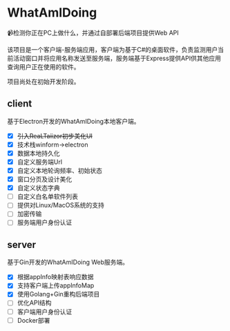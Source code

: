 # WhatAmIDoing

📹检测你正在PC上做什么，并通过自部署后端项目提供Web API

该项目是一个客户端-服务端应用，客户端为基于C#的桌面软件，负责监测用户当前活动窗口并将应用名称发送至服务端，服务端基于Express提供API供其他应用查询用户正在使用的软件。

项目尚处在初始开发阶段。

## client

基于Electron开发的WhatAmIDoing本地客户端。

- [x] ~~引入ReaLTaiizor初步美化UI~~
- [x] 技术栈winform->electron 
- [x] 数据本地持久化
- [x] 自定义服务端Url
- [x] 自定义本地轮询频率、初始状态
- [x] 窗口分页及设计美化
- [x] 自定义状态字典
- [ ] 自定义白名单软件列表
- [ ] 提供对Linux/MacOS系统的支持
- [ ] 加密传输
- [ ] 服务端用户身份认证

## server

基于Gin开发的WhatAmIDoing Web服务端。

- [x] 根据appInfo映射表响应数据
- [x] 支持客户端上传appInfoMap
- [x] 使用Golang+Gin重构后端项目 
- [ ] 优化API结构
- [ ] 客户端用户身份认证
- [ ] Docker部署
